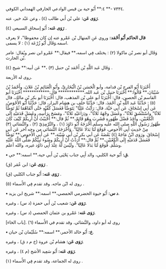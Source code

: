 ٧٣٣٤ -** ٤:** أَبُو حية بن قيس الوادعي الخارفي الهمداني الكوفي.

**رَوَى عَن:** علي بْن أَبي طالب (٤) ، وعن عَبْد خير، عنه.

**رَوَى عَنه:** أَبُو إسحاق السبيعي (٤) .

**قال الحاكم أَبُو أَحْمَد:** وروي عَنِ المنهال بْن عَمْرو عنه إن كان محفوظا"، لا يعرف اسمه.وَقَال أَبُو زُرْعَة (١) : لا يسمى.

وَقَال أبو نصر بْن ماكولا (٢) : يختلف فِي اسمه،** فيقال:** عَمْرو ابن نصر ويُقال: عامر بْن الحارث.

وَقَال عَبد اللَّهِ بْن أَحْمَد بْن حنبل (٣) ،** عَن أبيه:** شيخ (٤) .

روى له الأربعة.

أَخْبَرَنَا أَبُو الفرج بْن قدامة، وأبو الْحَسَن بْنُ الْبُخَارِيِّ، وأَبُو الْغَنَائِمِ بْنُ عَلانَ، وأَحْمَدُ بْنُ شَيْبَانَ،** قَالُوا:** أَخْبَرَنَا حنبل بْن عَبد الله،************ قال:************ أَخْبَرَنَا أبو القاسم بْن الحصين، قال: أَخْبَرَنَا أبو علي بْن المذهب، قال: أَخْبَرَنَا أبو بكر بْن مالك، قال (٥) : حَدَّثَنَا عَبد اللَّهِ بْن أَحْمَدَ، قال: حَدَّثَنَا خلف بن هشام البزار، قال: حَدَّثَنَا أَبُو الأَحْوَصُ، عَن أَبِي إِسْحَاقَ، عَن أَبِي حَيَّةَ، قال: رَأَيْتُ عَلِيًّا" يَتَوَضَّأُ فَغَسَلَ كَفَّيْهِ حَتَّى أَنْقَاهُمَا ثُمَّ تَوَضَّأَ ثَلاثًا" واسْتَنْشَقَ ثَلاثًا"، وغَسَلَ وجْهَهُ ثَلاثًا"، وذِرَاعَيْهِ ثَلاثًا"، ومَسَحَ بِرَأْسِهِ، وغَسَلَ قَدَمَيْهِ إِلَى الْكَعْبَيْنِ، وأَخَذَ فَضْلَ طَهُورِهِ فَشَرِبَ وهُوَ قَائِمٌ،** ثُمَّ قال:** أَحْبَبْتُ أَنْ أُرِيكُمْ كَيْفَ كَانَ طَهُورُ رَسُولِ اللَّهِ صلى الله عليه وسلم.أَخْرَجَهُ أَبُو دَاوُدَ (١) ، والتِّرْمِذِيّ (٢) ، والنَّسَائي (٣) مِنْ حَدِيثِ أَبِي الأَحوص، فَوَقَعَ لَنَا بَدَلا عَالِيًا". وَأَخْرَجَهُ النَّسَائي من وجه آخر عَن أبي إِسْحَاقَ. ورَوَى ابْنُ مَاجَهْ (٤) بَعْضَهُ عَن أبي بكر بْن أَبي شَيْبَة،** عَن أَبِي الأَحوص:** تَوَضَّأَ فَغَسَلَ قَدَمَيْهِ إِلَى الْكَعْبَيْنِ،** ثُمَّ قال:** أَرَدْتُ أَنْ أُرِيكُمْ وضُوءَ نَبِيِّكُمْ صَلَّى اللَّهُ عَلَيْهِ وسَلَّمَ. فَوَقَعَ لَنَا بَدَلا عَالِيًا". ولَيْسَ لَهُ عِنْدَ أَبِي دَاوُد غيره، والله أعلم.

**• ق:** أَبُو حية الكلبي، والد أَبِي جناب يَحْيَى بْن أَبي حية،** اسمه:** حي.

**رَوَى عَن:** ابن عُمَر (ق) .

**رَوَى عَنه:** أَبُو جناب الكلبي (ق) .

روى له ابْن ماجه. وقد تقدم فِي الأَسماء (٥) .

**• د س:** أَبُو حيوة الحضرمي الحمصي،** اسمه:** شريح ابن يزيد.

**رَوَى عَن:** شعيب بْن أَبي حمزة (د س) ، وغيره.

**رَوَى عَنه:** عَمْرو بن عثمان الحمصي (د س) ، وغيره.

روى له أبو داود، والنَّسَائي. وقد تقدم في الأَسماء (٦) .[باب الخاء]

**• ع:** أَبُو خالد الأحمر،** اسمه:** سُلَيْمان بْن حيان.

**رَوَى عَن:** هشام بْن عروة (خ م د ق) ، وغيره.

**رَوَى عَنه:** أَبُو سَعِيد الأشج (م ٤) ، وغيره.

روى له الجماعة، وقد تقدم فِي الأَسماء (١) .